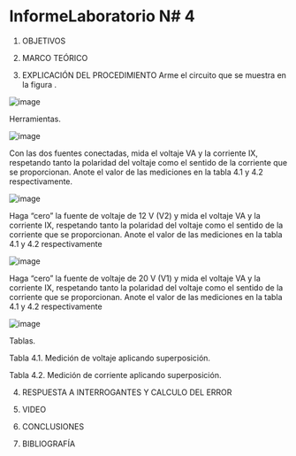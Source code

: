 # InformeLaboratorio N# 4


1. OBJETIVOS


2. MARCO TEÓRICO 


3. EXPLICACIÓN DEL PROCEDIMIENTO
Arme el circuito que se muestra en la figura .
 

 ![image](https://user-images.githubusercontent.com/93899720/147001978-f91bbc1d-48e4-4d9f-b185-d03ba667d845.png)
 
 Herramientas.
 
 ![image](https://user-images.githubusercontent.com/93899720/147002737-90d9e93d-b329-4e92-aa06-319bfc544f3d.png)


Con las dos fuentes conectadas, mida el voltaje VA y la corriente IX, respetando tanto la polaridad del voltaje como el sentido de la corriente que se proporcionan. Anote el valor de las mediciones en la tabla 4.1 y 4.2 respectivamente.

![image](https://user-images.githubusercontent.com/93899720/147011646-7774634d-94cf-4ec4-aeb0-c97f2bb32f68.png)

Haga “cero” la fuente de voltaje de 12 V (V2) y mida el voltaje VA y la corriente
IX, respetando tanto la polaridad del voltaje como el sentido de la corriente que se proporcionan. Anote el valor de las mediciones en la tabla 4.1 y 4.2 respectivamente

![image](https://user-images.githubusercontent.com/93899720/147011666-c5c09313-390e-44f3-9eaa-46c9d89ac52b.png)

Haga “cero” la fuente de voltaje de 20 V (V1) y mida el voltaje VA y la corriente
IX, respetando tanto la polaridad del voltaje como el sentido de la corriente que se proporcionan. Anote el valor de las mediciones en la tabla 4.1 y 4.2 respectivamente

![image](https://user-images.githubusercontent.com/93899720/147011681-eb84454f-e09b-4e8e-9310-6ac19e9488b5.png)


Tablas.

Tabla 4.1. Medición de voltaje aplicando superposición.

Tabla 4.2. Medición de corriente aplicando superposición.



4. RESPUESTA A INTERROGANTES Y CALCULO DEL ERROR



5. VIDEO



6. CONCLUSIONES



7. BIBLIOGRAFÍA
